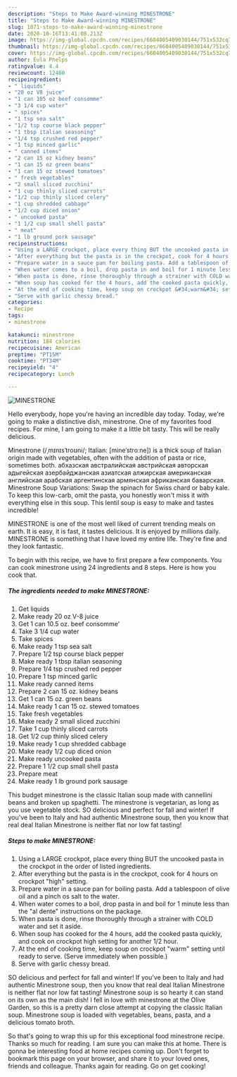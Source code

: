 ```yaml
---
description: "Steps to Make Award-winning MINESTRONE"
title: "Steps to Make Award-winning MINESTRONE"
slug: 1071-steps-to-make-award-winning-minestrone
date: 2020-10-16T13:41:08.213Z
image: https://img-global.cpcdn.com/recipes/6604005409030144/751x532cq70/minestrone-recipe-main-photo.jpg
thumbnail: https://img-global.cpcdn.com/recipes/6604005409030144/751x532cq70/minestrone-recipe-main-photo.jpg
cover: https://img-global.cpcdn.com/recipes/6604005409030144/751x532cq70/minestrone-recipe-main-photo.jpg
author: Eula Phelps
ratingvalue: 4.4
reviewcount: 12460
recipeingredient:
- " liquids"
- "20 oz V8 juice"
- "1 can 105 oz beef consomme"
- "3 1/4 cup water"
- " spices"
- "1 tsp sea salt"
- "1/2 tsp course black pepper"
- "1 tbsp italian seasoning"
- "1/4 tsp crushed red pepper"
- "1 tsp minced garlic"
- " canned items"
- "2 can 15 oz kidney beans"
- "1 can 15 oz green beans"
- "1 can 15 oz stewed tomatoes"
- " fresh vegetables"
- "2 small sliced zucchini"
- "1 cup thinly sliced carrots"
- "1/2 cup thinly sliced celery"
- "1 cup shredded cabbage"
- "1/2 cup diced onion"
- " uncooked pasta"
- "1 1/2 cup small shell pasta"
- " meat"
- "1 lb ground pork sausage"
recipeinstructions:
- "Using a LARGE crockpot, place every thing BUT the uncooked pasta in the crockpot in the order of listed ingredients."
- "After everything but the pasta is in the crockpot, cook for 4 hours on crockpot &#34;high&#34; setting."
- "Prepare water in a sauce pan for boiling pasta. Add a tablespoon of olive oil and a pinch os salt to the water."
- "When water comes to a boil, drop pasta in and boil for 1 minute less than the &#34;al dente&#34; instructions on the package."
- "When pasta is done, rinse thoroughly through a strainer with COLD water and set it aside."
- "When soup has cooked for the 4 hours, add the cooked pasta quickly, and cook on crockpot high setting for another 1/2 hour."
- "At the end of cooking time, keep soup on crockpot &#34;warm&#34; setting until ready to serve. (Serve immediately when possible.)"
- "Serve with garlic chessy bread."
categories:
- Recipe
tags:
- minestrone

katakunci: minestrone 
nutrition: 184 calories
recipecuisine: American
preptime: "PT15M"
cooktime: "PT34M"
recipeyield: "4"
recipecategory: Lunch

---
```



![MINESTRONE](https://img-global.cpcdn.com/recipes/6604005409030144/751x532cq70/minestrone-recipe-main-photo.jpg)

Hello everybody, hope you're having an incredible day today. Today, we're going to make a distinctive dish, minestrone. One of my favorites food recipes. For mine, I am going to make it a little bit tasty. This will be really delicious.

Minestrone (/ˌmɪnɪsˈtroʊni/; Italian: [mineˈstroːne]) is a thick soup of Italian origin made with vegetables, often with the addition of pasta or rice, sometimes both. абхазская австралийская австрийская авторская адыгейская азербайджанская азиатская алжирская американская английская арабская аргентинская армянская африканская баварская. Minestrone Soup Variations: Swap the spinach for Swiss chard or baby kale. To keep this low-carb, omit the pasta, you honestly won&#39;t miss it with everything else in this soup. This lentil soup is easy to make and tastes incredible!

MINESTRONE is one of the most well liked of current trending meals on earth. It is easy, it is fast, it tastes delicious. It is enjoyed by millions daily. MINESTRONE is something that I have loved my entire life. They're fine and they look fantastic.


To begin with this recipe, we have to first prepare a few components. You can cook minestrone using 24 ingredients and 8 steps. Here is how you cook that.

<!--inarticleads1-->

##### The ingredients needed to make MINESTRONE:

1. Get  liquids
1. Make ready 20 oz V-8 juice
1. Get 1 can 10.5 oz. beef consomme&#39;
1. Take 3 1/4 cup water
1. Take  spices
1. Make ready 1 tsp sea salt
1. Prepare 1/2 tsp course black pepper
1. Make ready 1 tbsp italian seasoning
1. Prepare 1/4 tsp crushed red pepper
1. Prepare 1 tsp minced garlic
1. Make ready  canned items
1. Prepare 2 can 15 oz. kidney beans
1. Get 1 can 15 oz. green beans
1. Make ready 1 can 15 oz. stewed tomatoes
1. Take  fresh vegetables
1. Make ready 2 small sliced zucchini
1. Take 1 cup thinly sliced carrots
1. Get 1/2 cup thinly sliced celery
1. Make ready 1 cup shredded cabbage
1. Make ready 1/2 cup diced onion
1. Make ready  uncooked pasta
1. Prepare 1 1/2 cup small shell pasta
1. Prepare  meat
1. Make ready 1 lb ground pork sausage


This budget minestrone is the classic Italian soup made with cannellini beans and broken up spaghetti. The minestrone is vegetarian, as long as you use vegetable stock. SO delicious and perfect for fall and winter! If you&#39;ve been to Italy and had authentic Minestrone soup, then you know that real deal Italian Minestrone is neither flat nor low fat tasting! 

<!--inarticleads2-->

##### Steps to make MINESTRONE:

1. Using a LARGE crockpot, place every thing BUT the uncooked pasta in the crockpot in the order of listed ingredients.
1. After everything but the pasta is in the crockpot, cook for 4 hours on crockpot &#34;high&#34; setting.
1. Prepare water in a sauce pan for boiling pasta. Add a tablespoon of olive oil and a pinch os salt to the water.
1. When water comes to a boil, drop pasta in and boil for 1 minute less than the &#34;al dente&#34; instructions on the package.
1. When pasta is done, rinse thoroughly through a strainer with COLD water and set it aside.
1. When soup has cooked for the 4 hours, add the cooked pasta quickly, and cook on crockpot high setting for another 1/2 hour.
1. At the end of cooking time, keep soup on crockpot &#34;warm&#34; setting until ready to serve. (Serve immediately when possible.)
1. Serve with garlic chessy bread.


SO delicious and perfect for fall and winter! If you&#39;ve been to Italy and had authentic Minestrone soup, then you know that real deal Italian Minestrone is neither flat nor low fat tasting! Minestrone soup is so hearty it can stand on its own as the main dish! I fell in love with minestrone at the Olive Garden, so this is a pretty darn close attempt at copying the classic Italian soup. Minestrone soup is loaded with vegetables, beans, pasta, and a delicious tomato broth. 

So that's going to wrap this up for this exceptional food minestrone recipe. Thanks so much for reading. I am sure you can make this at home. There is gonna be interesting food at home recipes coming up. Don't forget to bookmark this page on your browser, and share it to your loved ones, friends and colleague. Thanks again for reading. Go on get cooking!
